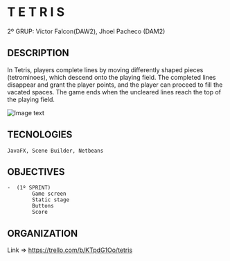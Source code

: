 # T E T R I S
2º GRUP: Victor Falcon(DAW2), Jhoel Pacheco (DAM2)

## DESCRIPTION

In Tetris, players complete lines by moving differently shaped pieces (tetrominoes), which descend onto the playing field. The completed lines disappear and grant the player points, and the player can proceed to fill the vacated spaces. The game ends when the uncleared lines reach the top of the playing field.

![Image text](https://github.com/vfalcon6/tetris/blob/main/img.png)

## TECNOLOGIES

    JavaFX, Scene Builder, Netbeans

## OBJECTIVES
    -  (1º SPRINT) 
            Game screen
            Static stage
            Buttons
            Score
    
## ORGANIZATION 

Link => https://trello.com/b/KTpdG1Oo/tetris
